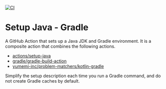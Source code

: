 [![CI](https://github.com/yumemi-inc/setup-java/actions/workflows/ci.yml/badge.svg)](https://github.com/yumemi-inc/setup-java/actions/workflows/ci.yml)

# Setup Java - Gradle

A GitHub Action that sets up a Java JDK and Gradle environment.
It is a composite action that combines the following actions.

- [actions/setup-java](https://github.com/actions/setup-java)
- [gradle/gradle-build-action](https://github.com/gradle/gradle-build-action)
- [yumemi-inc/problem-matchers/kotlin-gradle](https://github.com/yumemi-inc/problem-matchers/tree/main/kotlin-gradle)

Simplify the setup description each time you run a Gradle command, and do not create Gradle caches by default.
